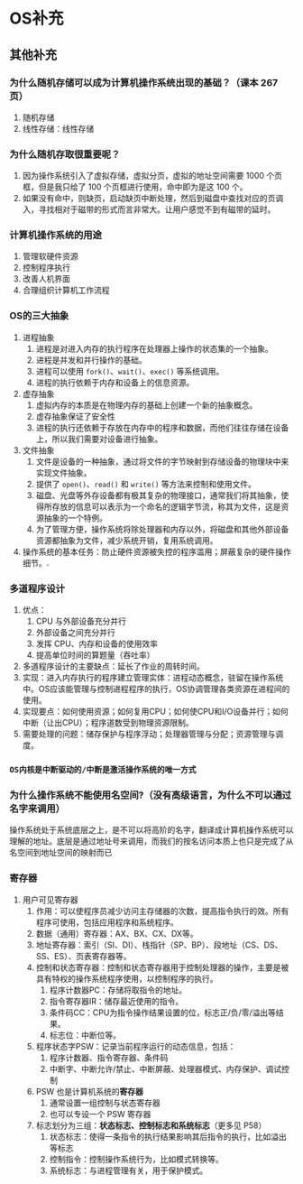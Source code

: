 # OS补充

## 其他补充

### 为什么随机存储可以成为计算机操作系统出现的基础？（课本 267 页）

1. 随机存储
2. 线性存储：线性存储

### 为什么随机存取很重要呢？

1. 因为操作系统引入了虚拟存储，虚拟分页，虚拟的地址空间需要 1000 个页框，但是我只给了 100 个页框进行使用，命中即为是这 100 个。
2. 如果没有命中，则缺页，启动缺页中断处理，然后到磁盘中查找对应的页调入，寻找相对于磁带的形式而言非常大。让用户感觉不到有磁带的延时。

### 计算机操作系统的用途

1. 管理软硬件资源
2. 控制程序执行
3. 改善人机界面
4. 合理组织计算机工作流程

### OS的三大抽象

1. 进程抽象
   1. 进程是对进入内存的执行程序在处理器上操作的状态集的一个抽象。
   2. 进程是并发和并行操作的基础。
   3. 进程可以使用 `fork()`、`wait()`、`exec()` 等系统调用。
   4. 进程的执行依赖于内存和设备上的信息资源。
2. 虚存抽象
   1. 虚拟内存的本质是在物理内存的基础上创建一个新的抽象概念。
   2. 虚存抽象保证了安全性
   3. 进程的执行还依赖于存放在内存中的程序和数据，而他们往往存储在设备上，所以我们需要对设备进行抽象。
3. 文件抽象
   1. 文件是设备的一种抽象，通过将文件的字节映射到存储设备的物理块中来实现文件抽象。
   2. 提供了 `open()`、`read()` 和 `write()` 等方法来控制和使用文件。
   3. 磁盘、光盘等外存设备都有极其复杂的物理接口，通常我们将其抽象，使得所存放的信息可以表示为一个命名的逻辑字节流，称其为文件，这是资源抽象的一个特例。
   4. 为了管理方便，操作系统将除处理器和内存以外，将磁盘和其他外部设备资源都抽象为文件，减少系统开销，复用系统调用。
4. 操作系统的基本任务：防止硬件资源被失控的程序滥用；屏蔽复杂的硬件操作细节。<img src="2.png" style="zoom:25%;" />

### 多道程序设计

1. 优点：
   1. CPU 与外部设备充分并行
   2. 外部设备之间充分并行
   3. 发挥 CPU、内存和设备的使用效率
   4. 提高单位时间的算题量（吞吐率）
2. 多道程序设计的主要缺点：延长了作业的周转时间。
3. 实现：进入内存执行的程序建立管理实体：进程动态概念，驻留在操作系统中。OS应该能管理与控制进程程序的执行，OS协调管理各类资源在进程间的使用。
4. 实现要点：如何使用资源；如何复用CPU；如何使CPU和I/O设备并行；如何中断（让出CPU）；程序道数受到物理资源限制。
5. 需要处理的问题：储存保护与程序浮动；处理器管理与分配；资源管理与调度。



### `OS内核是中断驱动的/中断是激活操作系统的唯一方式`

### 为什么操作系统不能使用名空间?（没有高级语言，为什么不可以通过名字来调用）

操作系统处于系统底层之上，是不可以将高阶的名字，翻译成计算机操作系统可以理解的地址。底层是通过地址号来调用，而我们的按名访问本质上也只是完成了从名空间到地址空间的映射而已

### 寄存器

1. 用户可见寄存器
   1. 作用：可以使程序员减少访问主存储器的次数，提高指令执行的效。所有程序可使用，包括应用程序和系统程序。
   2. 数据（通用）寄存器：AX、BX、CX、DX等。
   3. 地址寄存器：索引（SI、DI）、栈指针（SP、BP）、段地址（CS、DS、SS、ES）、页表寄存器等。
   4. 控制和状态寄存器：控制和状态寄存器用于控制处理器的操作，主要是被具有特权的操作系统程序使用，以控制程序的执行。
      1. 程序计数器PC：存储将取指令的地址。
      2. 指令寄存器IR：储存最近使用的指令。
      3. 条件码CC：CPU为指令操作结果设置的位，标志正/负/零/溢出等结果。
      4. 标志位：中断位等。
   5. 程序状态字PSW：记录当前程序运行的动态信息，包括：
      1. 程序计数器、指令寄存器、条件码
      2. 中断字、中断允许/禁止、中断屏蔽、处理器模式、内存保护、调试控制
   6. PSW 也是计算机系统的**寄存器**
      1. 通常设置一组控制与状态寄存器
      2. 也可以专设一个 PSW 寄存器
   7. 标志划分为三组：**状态标志、控制标志和系统标志**（更多见 P58）
      1. 状态标志：使得一条指令的执行结果影响其后指令的执行，比如溢出等标志
      2. 控制指令：控制操作系统行为，比如模式转换等。
      3. 系统标志：与进程管理有关，用于保护模式。

